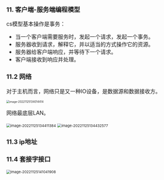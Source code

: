 ### 11. 客户端-服务端编程模型

cs模型基本操作是事务：

+ 当一个客户端需要服务时，发起一个请求，发起一个事务。
+ 服务器收到请求，解释它，并以适当的方式操作它的资源。
+ 服务器给客户端响应，并等待下一个请求。
+ 客户端接收到响应并处理。



### 11.2 网络

对于主机而言，网络只是又一种IO设备，是数据源和数据接收方。

<img src="/Users/wangfusheng/Documents/notes/操作系统/csapp/.assets/image-20221125134014414.png" alt="image-20221125134014414" style="zoom:50%;" /> 



网络最底层LAN。

<img src="/Users/wangfusheng/Documents/notes/操作系统/csapp/.assets/image-20221125134411384.png" alt="image-20221125134411384" style="zoom:67%;" /> 

<img src="/Users/wangfusheng/Documents/notes/操作系统/csapp/.assets/image-20221125134432577.png" alt="image-20221125134432577" style="zoom:67%;" /> 



### 11.3 ip地址





### 11.4 套接字接口

<img src="/Users/wangfusheng/Documents/notes/操作系统/csapp/.assets/image-20221125141041908.png" alt="image-20221125141041908" style="zoom:67%;" /> 

